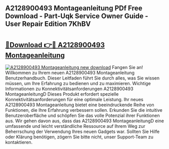## A2128900493 Montageanleitung PDf Free Download - Part-Uqk Service Owner Guide - User Repair Edition 7KhBV

# <h2><a href="http://df6h1z.blite.top/?on=A2128900493+Montageanleitung">🔗Download 👉🔴 A2128900493 Montageanleitung</a></h2>

[![A2128900493 Montageanleitung new download](https://i.imgur.com/lujVjoI.png)](http://df6h1z.blite.top/?on=A2128900493+Montageanleitung)
Fangen Sie an! Willkommen zu Ihrem neuen A2128900493 Montageanleitung Benutzerhandbuch. Dieser Leitfaden führt Sie durch alles, was Sie wissen müssen, um Ihre Erfahrung zu bedienen und zu maximieren. Wichtige Informationen zu Konnektivitätsanforderungen A2128900493 MontageanleitungD Dieses Produkt erfordert spezielle Konnektivitätsanforderungen für eine optimale Leistung. Ihr neues A2128900493 Montageanleitung bietet eine beeindruckende Reihe von Funktionen, die Ihre Erfahrung verbessern sollen. Erkunden Sie die intuitive Benutzeroberfläche und schöpfen Sie das volle Potenzial ihrer Funktionen aus. Wir gehen davon aus, dass das A2128900493 MontageanleitungD eine umfassende und leicht verständliche Ressource auf Ihrem Weg zur Beherrschung der Verwendung Ihres neuen Gadgets war. Sollten Sie Hilfe oder Klärung benötigen, zögern Sie bitte nicht, unser Support-Team zu kontaktieren.
